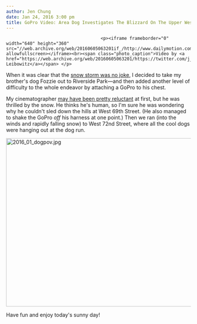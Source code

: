 ```yaml
---
author: Jen Chung
date: Jan 24, 2016 3:00 pm
title: GoPro Video: Area Dog Investigates The Blizzard On The Upper West Side
---
```


	
										<p><iframe frameborder="0" width="640" height="360" src="//web.archive.org/web/20160605063201if_/http://www.dailymotion.com/embed/video/x3o5iwr" allowfullscreen></iframe><br><span class="photo_caption">Video by <a href="https://web.archive.org/web/20160605063201/https://twitter.com/j_leibowitz">Jessica Leibowitz</a></span> </p>

<p>When it was clear that the <a href="https://web.archive.org/web/20160605063201/http://gothamist.com/2016/01/23/hey_i_think_its_snowing_outside.php">snow storm was no joke</a>, I decided to take my brother&apos;s dog Fozzie out to Riverside Park&#x2014;and then added another level of difficulty to the whole endeavor by attaching a GoPro to his chest.</p>

<p>My cinematographer <a href="https://web.archive.org/web/20160605063201/https://www.instagram.com/p/BA46Ef6Nl43/?taken-by=chungjen">may have been pretty reluctant</a> at first, but he was thrilled by the snow. He thinks he&apos;s human, so I&apos;m sure he was wondering why he couldn&apos;t sled down the hills at West 69th Street. (He also managed to shake the GoPro <em>off</em> his harness at one point.) Then we ran (into the winds and rapidly falling snow) to West 72nd Street, where all the cool dogs were hanging out at the dog run. </p>

<p><span class="mt-enclosure mt-enclosure-image" style="display: inline;"> <img alt="2016_01_dogpov.jpg" src="https://web.archive.org/web/20160605063201im_/http://gothamist.com/attachments/jen/2016_01_dogpov.jpg" width="640" height="459" class="image-none"> </span></p>

<p>Have fun and enjoy today&apos;s sunny day!</p>					
										
									
				